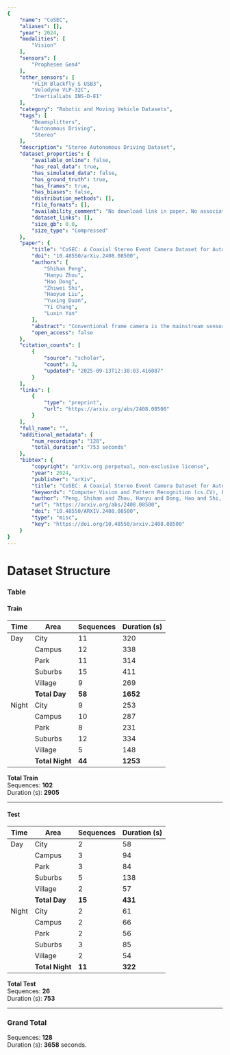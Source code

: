 ```yaml
---
{
    "name": "CoSEC",
    "aliases": [],
    "year": 2024,
    "modalities": [
        "Vision"
    ],
    "sensors": [
        "Prophesee Gen4"
    ],
    "other_sensors": [
        "FLIR Blackfly S USB3",
        "Velodyne VLP-32C",
        "InertialLabs INS-D-E1"
    ],
    "category": "Robotic and Moving Vehicle Datasets",
    "tags": [
        "Beamsplitters",
        "Autonomous Driving",
        "Stereo"
    ],
    "description": "Stereo Autonomous Driving Dataset",
    "dataset_properties": {
        "available_online": false,
        "has_real_data": true,
        "has_simulated_data": false,
        "has_ground_truth": true,
        "has_frames": true,
        "has_biases": false,
        "distribution_methods": [],
        "file_formats": [],
        "availability_comment": "No download link in paper. No associated project page or Github repository.",
        "dataset_links": [],
        "size_gb": 0.0,
        "size_type": "Compressed"
    },
    "paper": {
        "title": "CoSEC: A Coaxial Stereo Event Camera Dataset for Autonomous Driving",
        "doi": "10.48550/arXiv.2408.08500",
        "authors": [
            "Shihan Peng",
            "Hanyu Zhou",
            "Hao Dong",
            "Zhiwei Shi",
            "Haoyue Liu",
            "Yuxing Duan",
            "Yi Chang",
            "Luxin Yan"
        ],
        "abstract": "Conventional frame camera is the mainstream sensor of the autonomous driving scene perception, while it is limited in adverse conditions, such as low light. Event camera with high dynamic range has been applied in assisting frame camera for the multimodal fusion, which relies heavily on the pixel-level spatial alignment between various modalities. Typically, existing multimodal datasets mainly place event and frame cameras in parallel and directly align them spatially via warping operation. However, this parallel strategy is less effective for multimodal fusion, since the large disparity exacerbates spatial misalignment due to the large event-frame baseline. We argue that baseline minimization can reduce alignment error between event and frame cameras. In this work, we introduce hybrid coaxial event-frame devices to build the multimodal system, and propose a coaxial stereo event camera (CoSEC) dataset for autonomous driving. As for the multimodal system, we first utilize the microcontroller to achieve time synchronization, and then spatially calibrate different sensors, where we perform intra- and inter-calibration of stereo coaxial devices. As for the multimodal dataset, we filter LiDAR point clouds to generate depth and optical flow labels using reference depth, which is further improved by fusing aligned event and frame data in nighttime conditions. With the help of the coaxial device, the proposed dataset can promote the all-day pixel-level multimodal fusion. Moreover, we also conduct experiments to demonstrate that the proposed dataset can improve the performance and generalization of the multimodal fusion.",
        "open_access": false
    },
    "citation_counts": [
        {
            "source": "scholar",
            "count": 3,
            "updated": "2025-09-13T12:38:03.416087"
        }
    ],
    "links": [
        {
            "type": "preprint",
            "url": "https://arxiv.org/abs/2408.08500"
        }
    ],
    "full_name": "",
    "additional_metadata": {
        "num_recordings": "128",
        "total_duration": "753 seconds"
    },
    "bibtex": {
        "copyright": "arXiv.org perpetual, non-exclusive license",
        "year": 2024,
        "publisher": "arXiv",
        "title": "CoSEC: A Coaxial Stereo Event Camera Dataset for Autonomous Driving",
        "keywords": "Computer Vision and Pattern Recognition (cs.CV), FOS: Computer and information sciences, FOS: Computer and information sciences",
        "author": "Peng, Shihan and Zhou, Hanyu and Dong, Hao and Shi, Zhiwei and Liu, Haoyue and Duan, Yuxing and Chang, Yi and Yan, Luxin",
        "url": "https://arxiv.org/abs/2408.08500",
        "doi": "10.48550/ARXIV.2408.08500",
        "type": "misc",
        "key": "https://doi.org/10.48550/arxiv.2408.08500"
    }
}
---
```


# Dataset Structure

### Table

#### Train

| Time  | Area    | Sequences | Duration (s) |
|-------|---------|-----------|--------------|
| Day   | City    | 11        | 320          |
|       | Campus  | 12        | 338          |
|       | Park    | 11        | 314          |
|       | Suburbs | 15        | 411          |
|       | Village | 9         | 269          |
|       | **Total Day** | **58** | **1652**     |
| Night | City    | 9         | 253          |
|       | Campus  | 10        | 287          |
|       | Park    | 8         | 231          |
|       | Suburbs | 12        | 334          |
|       | Village | 5         | 148          |
|       | **Total Night** | **44** | **1253**     |

**Total Train**  
Sequences: **102**  
Duration (s): **2905**

---

#### Test

| Time  | Area    | Sequences | Duration (s) |
|-------|---------|-----------|--------------|
| Day   | City    | 2         | 58           |
|       | Campus  | 3         | 94           |
|       | Park    | 3         | 84           |
|       | Suburbs | 5         | 138          |
|       | Village | 2         | 57           |
|       | **Total Day** | **15** | **431**      |
| Night | City    | 2         | 61           |
|       | Campus  | 2         | 66           |
|       | Park    | 2         | 56           |
|       | Suburbs | 3         | 85           |
|       | Village | 2         | 54           |
|       | **Total Night** | **11** | **322**      |

**Total Test**  
Sequences: **26**  
Duration (s): **753**

---

### Grand Total  
Sequences: **128**  
Duration (s): **3658** seconds.